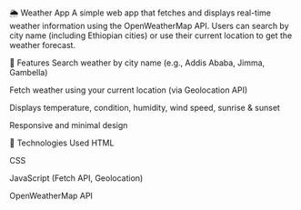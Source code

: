 🌦️ Weather App
A simple web app that fetches and displays real-time weather information using the OpenWeatherMap API. Users can search by city name (including Ethiopian cities) or use their current location to get the weather forecast.

🚀 Features
Search weather by city name (e.g., Addis Ababa, Jimma, Gambella)

Fetch weather using your current location (via Geolocation API)

Displays temperature, condition, humidity, wind speed, sunrise & sunset

Responsive and minimal design

🔧 Technologies Used
HTML

CSS

JavaScript (Fetch API, Geolocation)

OpenWeatherMap API

